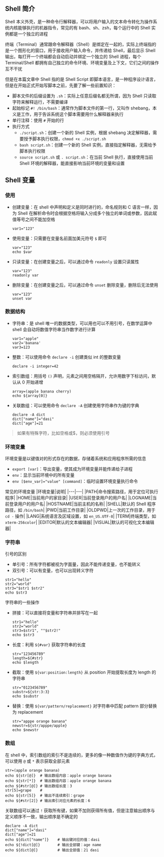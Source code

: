 ## Shell 简介

Shell 本义外壳，是一种命令行解释器，可以将用户输入的文本命令转化为操作系统内核能够执行的机器指令，常见的有 bash、sh、zsh，每个运行中的 Shell 实例都是一个独立的进程

终端（Terminal）通常跟命令解释器（Shell）是绑定在一起的，实际上终端指的是一个图形化的窗口，用于接收用户输入命令，并传递给 Shell，最后显示 Shell 输出，每打开一个终端都会自动启动并绑定一个独立的 Shell 进程，每个 Terminal/Shell 都拥有自己独立的命令环境、环境变量及上下文，它们之间的操作互不干扰

但是在本篇文章中 Shell 指的是 Shell Script 即脚本语言，是一种程序设计语言，但是在开始正式开始写脚本之前，先要了解一些前置知识：
- 脚本文件的后缀设置为 `.sh`：实际上任意后缀名都无所谓，因为 Shell 只读取字符来解释运行，不需要编译
- 起始标记 `#! /bin/bash`：通常作为脚本文件的第一行，又叫作 shebang，本义是工作，用于告诉系统这个脚本需要用什么解释器来执行
- 单行注释：使用 `#` 开始的行
- 执行方式
  - `./script.sh`：创建一个新的 Shell 实例，根据 shebang 决定解释器，需要授予脚本执行权限，`chmod +x ./script.sh`
  - `bash script.sh`：创建一个新的 Shell 实例，直接指定解释器，无需给予脚本执行权限
  - `source script.sh` 或 `. script.sh`：在当前 Shell 执行，直接使用当前 Shell 环境的解释器，能直接影响当前环境的变量和设置

## Shell 变量

### 使用

- 创建变量：在 shell 中声明和定义是同时进行的，命名规则和 C 语言一样，因为 Shell 在解析命令时会根据空格将输入分成多个独立的单词或参数，因此赋值等号之间不能加空格
    ```shell
    var1="123"
    ```
- 使用变量：只需要在变量名前面加美元符号 `$` 即可
    ```shell
    var="123"
    echo $var
    ```
- 只读变量：在创建变量之后，可以通过命令 `readonly` 设置只读属性
    ```shell
    var="123"
    readonly var
    ```
- 删除变量：在创建变量之后，可以通过命令 `unset` 删除变量，删除后无法使用
    ```shell
    var="123"
    unset var
    ```

### 数据结构

- 字符串：是 shell 唯一的数据类型，可以用也可以不用引号，在数学运算中 shell 会自动将数值字符串当作数字进行计算
    ```shell
    var1="apple"
    var2='banana'
    var3=123
    ```
- 整数：可以使用命令 `declare -i` 创建类似 int 的整数变量
    ```shell
    declare -i integer=42
    ```
- 索引数组：用括号 `()` 声明，元素之间用空格隔开，允许用数字下标访问，默认从 0 开始递增
    ```shell
    array=(apple banana cherry)
    echo ${array[0]}
    ```
- 关联数组：可以使用命令 `declare -A` 创建使用字符串作为键的字典
    ```shell
    declare -A dict
    dict["name"]="dasi"
    dict["age"]=21
    ```

> 如果有特殊字符，比如空格或$，则必须使用引号

### 环境变量

环境变量是以键值对的形式存在的数据，存储着系统和应用程序所需的信息
- `export [var]`：导出变量，使其成为环境变量并能传递给子进程
- `env`：显示当前环境中的所有变量
- `env [$env_var]="value" [command]`：临时设置环境变量执行命令

常见的环境变量
|环境变量|说明|
|---|---|
|PATH|命令搜索路径，用于定位可执行程序|
|HOME|当前用户的家目录|
|USER|当前登录用户的用户名|
|LOGNAME|当前登录用户的用户名|
|HOSTNAME|当前主机的名称|
|SHELL|默认的 Shell 程序路径，如 `/bin/bash`|
|PWD|当前工作目录|
|OLDPWD|上一次的工作目录，用于 `cd -` 操作|
|LANG|系统语言及区域设置，如 `en_US.UTF-8`|
|TERM|终端类型，如 `xterm-256color`|
|EDITOR|默认的文本编辑器|
|VISUAL|默认的可视化文本编辑器|

### 字符串

引号的区别
- 单引号：所有字符都被视为字面量，因此不能传递变量，也不能转义
- 双引号：可以有变量，也可以出现转义字符
```shell
str1="hello"
str2="world"
str3="$str1 $str2"
echo $str3
```

字符串的一些操作
- 拼接：可以直接将变量和字符串并排写在一起
    ```shell
    str1="hello"
    str2="world"
    str3=$str1", ""$str2!"
    echo $str3
    ```
- 长度：利用 `${#var}` 获取字符串的长度
    ```shell
    str="123456789"
    length=${#str}
    echo $length
    ```
- 截取：使用 `${var:position:length}` 从 position 开始提取长度为 length 的字符串
    ```shell
    str="0123456789"
    substr=${str:3:3}
    echo $substr
    ```
- 替换：使用 `${var/pattern/replacement}` 对字符串中匹配 pattern 部分替换为 replacement
    ```shell
    str="apppe orange banana"
    newstr=${str/apppe/apple}
    echo $newstr
    ```

### 数组

在 shell 中，索引数组的索引不是连续的，更多的像一种数值作为键的字典方式，可以使用 `@` 或 `*` 表示获取全部元素
```shell
str=(apple orange banana)
echo ${str[@]}  # 输出数组内容：apple orange banana
echo ${str[*]}  # 输出数组内容：apple orange banana
echo ${#str[@]} # 输出数组长度：3
str[5]=grape    # 
echo ${str[5]}  # 输出不连续索引：grape
echo ${#str[2]} # 输出索引对应元素的长度：6
```

关联数组可以通过 `!` 获取所有键，如果不加则获得所有值，但是注意输出顺序与定义顺序不一致，输出顺序是不确定的
```shell
declare -A dict
dict["name"]="dasi"
dict["age"]=21
echo ${dict["name"]}    # 输出键对应的值：dasi  
echo ${!dict[@]}        # 输出全部键：age name
echo ${dict[@]}         # 输出全部值：21 dasi
```


